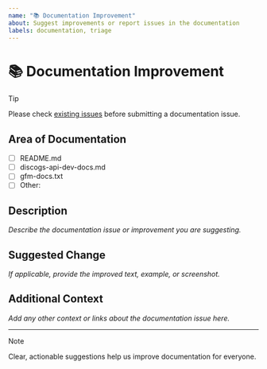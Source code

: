 ```yaml
---
name: "📚 Documentation Improvement"
about: Suggest improvements or report issues in the documentation
labels: documentation, triage
---
```


# 📚 Documentation Improvement

> [!TIP]
> Please check [existing issues](../) before submitting a documentation issue.

## Area of Documentation

- [ ] README.md
- [ ] discogs-api-dev-docs.md
- [ ] gfm-docs.txt
- [ ] Other: 

## Description

_Describe the documentation issue or improvement you are suggesting._

## Suggested Change

_If applicable, provide the improved text, example, or screenshot._

## Additional Context

_Add any other context or links about the documentation issue here._

---

> [!NOTE]
> Clear, actionable suggestions help us improve documentation for everyone.
